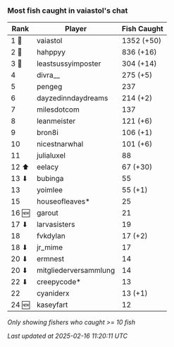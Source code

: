 ### Most fish caught in vaiastol's chat
| Rank | Player | Fish Caught |
|------|--------|-----------|
| 1 🥇  | vaiastol  | 1352 (+50) |
| 2 🥈  | hahppyy  | 836 (+16) |
| 3 🥉  | leastsussyimposter  | 304 (+14) |
| 4  | divra__  | 275 (+5) |
| 5  | pengeg  | 237 |
| 6  | dayzedinndaydreams  | 214 (+2) |
| 7  | milesdotcom  | 137 |
| 8  | leanmeister  | 121 (+6) |
| 9  | bron8i  | 106 (+1) |
| 10  | nicestnarwhal  | 101 (+6) |
| 11  | julialuxel  | 88 |
| 12 ⬆ | eelacy  | 67 (+30) |
| 13 ⬇ | bubinga  | 55 |
| 13  | yoimlee  | 55 (+1) |
| 15  | houseofleaves*  | 25 |
| 16 🆕 | garout  | 21 |
| 17 ⬇ | larvasisters  | 19 |
| 18  | fvkdylan  | 17 (+2) |
| 18 ⬇ | jr_mime  | 17 |
| 20 ⬇ | ermnest  | 14 |
| 20 ⬇ | mitgliederversammlung  | 14 |
| 22 ⬇ | creepycode*  | 13 |
| 22  | cyaniderx  | 13 (+1) |
| 24 🆕 | kaseyfart  | 12 |

_Only showing fishers who caught >= 10 fish_

_Last updated at 2025-02-16 11:20:11 UTC_